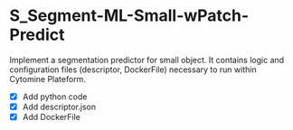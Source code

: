 # S_Segment-ML-Small-wPatch-Predict

Implement a segmentation predictor for small object.
It contains logic and configuration files (descriptor, DockerFile) necessary to run within Cytomine Plateform.

- [x] Add python code
- [x] Add descriptor.json
- [x] Add DockerFile

